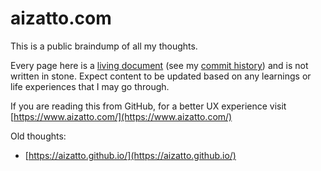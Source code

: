 # aizatto.com

This is a public braindump of all my thoughts.

Every page here is a [living document](https://en.wikipedia.org/wiki/Living_document) \(see my [commit history](https://github.com/aizatto/gitbook-public)\) and is not written in stone. Expect content to be updated based on any learnings or life experiences that I may go through.

If you are reading this from GitHub, for a better UX experience visit [https://www.aizatto.com/](https://www.aizatto.com/)

Old thoughts:

* [https://aizatto.github.io/](https://aizatto.github.io/)

